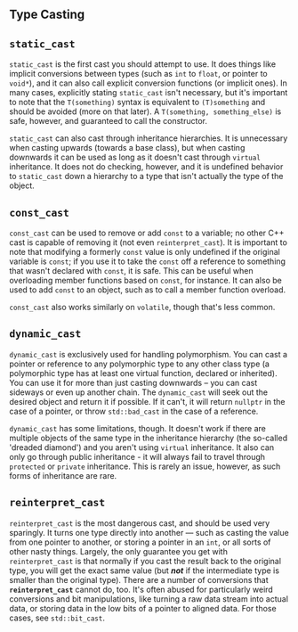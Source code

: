 ## Type Casting

## `static_cast`

`static_cast` is the first cast you should attempt to use. It does things like implicit conversions between types (such as `int` to `float`, or pointer to `void*`), and it can also call explicit conversion functions (or implicit ones). In many cases, explicitly stating `static_cast` isn't necessary, but it's important to note that the `T(something)` syntax is equivalent to `(T)something` and should be avoided (more on that later). A `T(something, something_else)` is safe, however, and guaranteed to call the constructor.

`static_cast` can also cast through inheritance hierarchies. It is unnecessary when casting upwards (towards a base class), but when casting downwards it can be used as long as it doesn't cast through `virtual` inheritance. It does not do checking, however, and it is undefined behavior to `static_cast` down a hierarchy to a type that isn't actually the type of the object.

## `const_cast`

`const_cast` can be used to remove or add `const` to a variable; no other C++ cast is capable of removing it (not even `reinterpret_cast`). It is important to note that modifying a formerly `const` value is only undefined if the original variable is `const`; if you use it to take the `const` off a reference to something that wasn't declared with `const`, it is safe. This can be useful when overloading member functions based on `const`, for instance. It can also be used to add `const` to an object, such as to call a member function overload.

`const_cast` also works similarly on `volatile`, though that's less common.

## `dynamic_cast`

`dynamic_cast` is exclusively used for handling polymorphism. You can cast a pointer or reference to any polymorphic type to any other class type (a polymorphic type has at least one virtual function, declared or inherited). You can use it for more than just casting downwards – you can cast sideways or even up another chain. The `dynamic_cast` will seek out the desired object and return it if possible. If it can't, it will return `nullptr` in the case of a pointer, or throw `std::bad_cast` in the case of a reference.

`dynamic_cast` has some limitations, though. It doesn't work if there are multiple objects of the same type in the inheritance hierarchy (the so-called 'dreaded diamond') and you aren't using `virtual` inheritance. It also can only go through public inheritance - it will always fail to travel through `protected` or `private` inheritance. This is rarely an issue, however, as such forms of inheritance are rare.

## `reinterpret_cast`

`reinterpret_cast` is the most dangerous cast, and should be used very sparingly. It turns one type directly into another — such as casting the value from one pointer to another, or storing a pointer in an `int`, or all sorts of other nasty things. Largely, the only guarantee you get with `reinterpret_cast` is that normally if you cast the result back to the original type, you will get the exact same value (but ***not*** if the intermediate type is smaller than the original type). There are a number of conversions that **`reinterpret_cast`** cannot do, too. It's often abused for particularly weird conversions and bit manipulations, like turning a raw data stream into actual data, or storing data in the low bits of a pointer to aligned data. For those cases, see `std::bit_cast`.